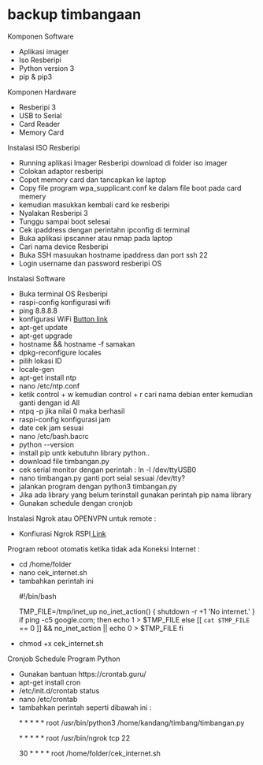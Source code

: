 # backup timbangaan
Komponen Software
<ul>
<li>Aplikasi imager</li>
<li>Iso Resberipi</li>
<li>Python version 3</li>
<li>pip & pip3</li>
</ul>

Komponen Hardware
<ul>
<li>Resberipi 3</li>
<li>USB to Serial</li>
<li>Card Reader</li>
<li>Memory Card</li>
</ul>

Instalasi ISO Resberipi
<ul>
<li>Running aplikasi Imager Resberipi download di folder iso imager</li>
<li>Colokan adaptor resberipi</li>
<li>Copot memory card dan tancapkan ke laptop</li>
<li>Copy file program wpa_supplicant.conf ke dalam file boot pada card memery</li>
<li>kemudian masukkan kembali card ke resberipi</li>
<li>Nyalakan Resberipi 3</li>
<li>Tunggu sampai boot selesai</li>
<li>Cek ipaddress dengan perintahn ipconfig di terminal</li>
<li>Buka aplikasi ipscanner atau nmap pada laptop</li>
<li>Cari nama device Resberipi</li>
<li>Buka SSH masuukan hostname ipaddress dan port ssh 22</li>
<li>Login username dan password resberipi OS</li>
</ul>

Instalasi Software
<ul>
<li>Buka terminal OS Resberipi</li>
<li>raspi-config konfigurasi wifi</li>
<li>ping 8.8.8.8</li>
<li>konfigurasi WiFi
<a href ="https://www.seeedstudio.com/blog/2021/01/25/three-methods-to-configure-raspberry-pi-wifi/">Button link </a></li>
<li>apt-get update</li>
<li>apt-get upgrade</li>
<li>hostname && hostname -f samakan</li>
<li>dpkg-reconfigure locales</li>
<li>pilih lokasi ID</li>
<li>locale-gen</li>
<li>apt-get install ntp</li>
<li>nano /etc/ntp.conf</li>
<li>ketik control + w kemudian control + r cari nama debian enter kemudian ganti dengan id All</li>
<li>ntpq -p jika nilai 0 maka berhasil</li>
<li>raspi-config konfigurasi jam</li>
<li>date cek jam sesuai</li>
<li>nano /etc/bash.bacrc</li>
<li>python --version</li>
<li>install pip untk kebutuhn library python..</li>
<li>download file timbangan.py</li>
<li>cek serial monitor dengan perintah :  ln -l /dev/ttyUSB0 </li>
<li>nano timbangan.py ganti port seial sesuai /dev/tty?</li>
<li>jalankan program dengan python3 timbangan.py</li>
<li>Jika ada library yang belum terinstall gunakan perintah pip nama library</li>
<li>Gunakan schedule dengan cronjob</li>
</ul>

Instalasi Ngrok atau OPENVPN untuk remote :
<ul>
<li>Konfiurasi Ngrok RSPI<a href="https://medium.com/@gaelollivier/connect-to-your-raspberry-pi-from-anywhere-using-ngrok-801e9fd1dd46">
Link
</a></li>
</ul>

Program reboot otomatis ketika tidak ada Koneksi Internet : 
<ul>
<li>cd /home/folder</li>
<li>nano cek_internet.sh</li>
<li>tambahkan perintah ini</li>
<p>
#!/bin/bash

TMP_FILE=/tmp/inet_up
no_inet_action() {
    shutdown -r +1 'No internet.'
}
if ping -c5 google.com; then
    echo 1 > $TMP_FILE
else
    [[ `cat $TMP_FILE` == 0 ]] && no_inet_action || echo 0 > $TMP_FILE
fi
</p>
<li>chmod +x cek_internet.sh</li>
</ul>

Cronjob Schedule Program Python
<ul>
<li>Gunakan bantuan https://crontab.guru/</li>
<li>apt-get install cron</li>
<li>/etc/init.d/crontab status</li>
<li>nano /etc/crontab</li>
<li>tambahkan perintah seperti dibawah ini :</li>
<p>* * * * * root /usr/bin/python3 /home/kandang/timbang/timbangan.py</p>
<p>* * * * * root /usr/bin/ngrok tcp 22</p>
<p>30 * * * * root /home/folder/cek_internet.sh</p>
</ul>